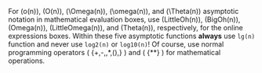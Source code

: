 For \(o(n)\), \(O(n)\), \(\Omega(n)\), \(\omega(n)\),  and \(\Theta(n)\) asymptotic notation in mathematical evaluation boxes,
use \(LittleOh(n)\), \(BigOh(n)\), \(Omega(n)\), \(LittleOmega(n)\), and \(Theta(n)\), respectively, for the online expressions boxes.
Within these five asymptotic functions **always** use `lg(n)` function and never use `log2(n)` or `log10(n)`!
Of course, use normal programming operators \( {+,-,\,*,(),} \) and \( {\*\*} \) for mathematical operations.
